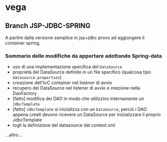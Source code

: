 # vega

## Branch JSP-JDBC-SPRING

A partire dalla versione semplice in jsp+jdbc provo ad aggiungere il container spring.

### Sommario delle modifiche da apportare adottando Spring-data

- uso di una implementazione specifica del `DataSource`
- proprietà del DataSource definite in un file specifico (qualcosa tipo `datasource.properties`)
- creazione dell'IoC container nel listener di avvio
- recupero del DataSource nel listener di avvio e iniezione nella DaoFactory
- [fatto] modifica dei DAO in modo che utilizzino internamente un `JdbcTemplate`
- [fatto] `JdbcTemplate` si inizializza con un `DataSource`, perciò i DAO appena creati devono ricevere un DataSource per inizializzare il proprio JdbcTemplate 
- togli la definizione del datasource dal context.xml

...altro...